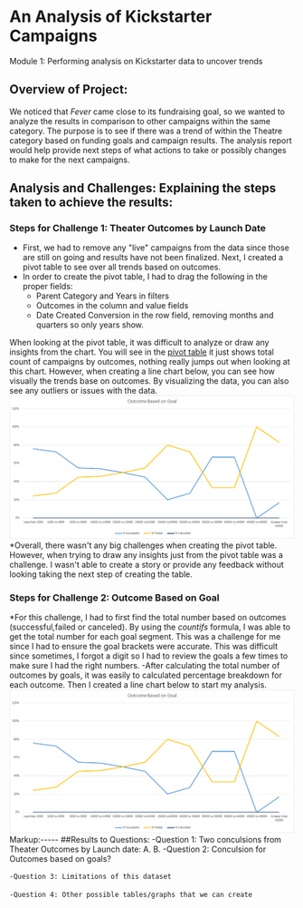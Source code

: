 # An Analysis of Kickstarter Campaigns
Module 1: Performing analysis on Kickstarter data to uncover trends
## Overview of Project: 
We noticed that *Fever* came close to its fundraising goal, so we wanted to analyze the results in comparison to other campaigns within the same category. The purpose is to see if there was a trend of within the Theatre category based on funding goals and campaign results. The analysis report would help provide next steps of what actions to take or possibly changes to make for the next campaigns.

## Analysis and Challenges: Explaining the steps taken to achieve the results: 
### Steps for Challenge 1: Theater Outcomes by Launch Date 
* First, we had to remove any "live" campaigns from the data since those are still on going and results have not been finalized. Next, I created a pivot table to see over all trends based on outcomes. 
* In order to create the pivot table, I had to drag the following in the proper fields:
    * Parent Category and Years in filters
    * Outcomes in the column and value fields
    * Date Created Conversion  in the row field, removing months and quarters so only years show.
    
When looking at the pivot table, it was difficult to analyze or draw any insights from the chart.  You will see in the [pivot table](https://drive.google.com/drive/folders/1eSgV00O8FJ03HGqcbXv0cmouGCaOzCbP?usp=sharing) it just shows total count of campaigns by outcomes, nothing really jumps out when looking at this chart.  However, when creating a line chart below, you can see how visually the trends base on outcomes.  By visualizing the data, you can also see any outliers or issues with the data. 
![](Outcomes_vs_Goals.png)
*Overall, there wasn't any big challenges when creating the pivot table.  However, when trying to draw any insights just from the pivot table was a challenge.  I wasn't able to create a story or provide any feedback without looking taking the next step of creating the table. 

### Steps for Challenge 2: Outcome Based on Goal
*For this challenge, I had to first find the total number based on outcomes (successful,failed or canceled).  By using the *countifs* formula, I was able to get the total number for each goal segment.  This was a challenge for me since I had to ensure the goal brackets were accurate.  This was difficult since sometimes, I forgot a digit so I had to review the goals a few times to make sure I had the right numbers. 
-After calculating the total number of outcomes by goals, it was easily to calculated percentage breakdown for each outcome.  Then I created a line chart below to start my analysis. 
![Outcome based on goal](Outcomes_vs_Goals.png)
Markup:-----
##Results to Questions: 
    -Question 1: Two conculsions from Theater Outcomes by Launch date: 
        A. 
        B. 
    -Question 2: Conculsion for Outcomes based on goals? 

    -Question 3: Limitations of this dataset

    -Question 4: Other possible tables/graphs that we can create
    
